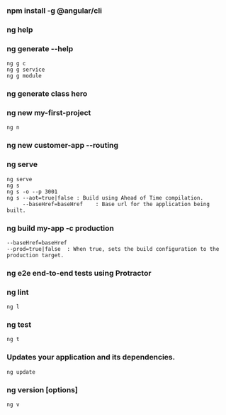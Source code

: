
### npm install -g @angular/cli
### ng help
### ng generate --help
    ng g c
    ng g service
    ng g module

### ng generate class hero 

### ng new my-first-project
    ng n

### ng new customer-app --routing

### ng serve
    ng serve
    ng s
    ng s -o --p 3001
    ng s --aot=true|false : Build using Ahead of Time compilation.
         --baseHref=baseHref	: Base url for the application being built.
### ng build my-app -c production
    --baseHref=baseHref
    --prod=true|false  : When true, sets the build configuration to the production target.

### ng e2e end-to-end tests using Protractor
### ng lint
    ng l

### ng test
    ng t

### Updates your application and its dependencies.
    ng update    

### ng version [options]
    ng v


